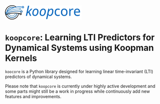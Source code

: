 <p align = "left">
  <img src="finalLogo.svg" alt="SVG Image" style="width:50%;"/>
</p>

# `koopcore`: Learning LTI Predictors for Dynamical Systems using Koopman Kernels

`koocore` is a Python library designed for learning linear time-invariant (LTI) predictors of dynamical systems. 

Please note that `koopcore` is currently under highly active development and some parts might still be a work in progress while continuously add new features and improvements.
